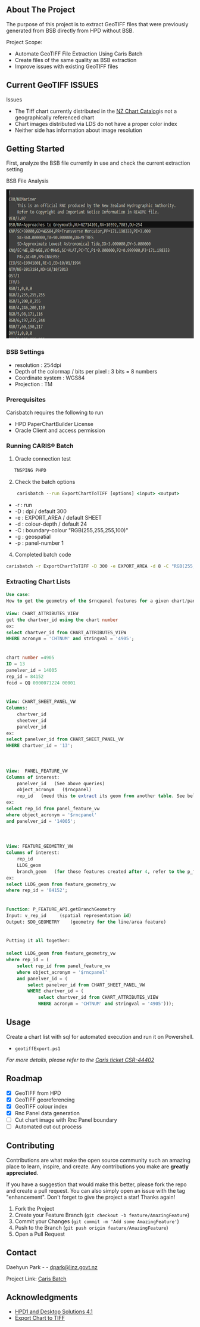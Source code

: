 <!-- ABOUT THE PROJECT -->
## About The Project



The purpose of this project is to extract GeoTIFF files that were previously generated from BSB directly from HPD without BSB.

Project Scope:
* Automate GeoTIFF File Extraction Using Caris Batch
* Create files of the same quality as BSB extraction
* Improve issues with existing GeoTIFF files

<!-- GETTING STARTED -->
## Current GeoTIFF ISSUES

Issues
* The Tiff chart currently distributed in the [NZ Chart Catalog](https://charts.linz.govt.nz/charts/paper-chart)is not a geographically referenced chart
* Chart images distributed via LDS do not have a proper color index
* Neither side has information about image resolution

<!-- GETTING STARTED -->
## Getting Started

First, analyze the BSB file currently in use and check the current extraction setting

BSB File Analysis

<img src=BSB_con.PNG 
 width="600"
 height="400"
/>

### BSB Settings

* resolution : 254dpi
* Depth of the colormap / bits per pixel :  3 bits = 8 numbers
* Coordinate system : WGS84 
* Projection : TM

### Prerequisites

Carisbatch requires the following to run
* HPD PaperChartBuilder License
* Oracle Client and access permission
### Running CARIS® Batch

1. Oracle connection test
```bat
   TNSPING PHPD
```
2. Check the batch options
```bat
    carisbatch --run ExportChartToTIFF [options] <input> <output>
```

* -r : run
* -D : dpi / default 300
* -e : EXPORT_AREA / default SHEET
* -d : colour-depth / default 24 
* -C : boundary-colour "RGB(255,255,255,100)"  
* -g : geospatial
* -p : panel-number 1 

4. Completed batch code
```bat
carisbatch -r ExportChartToTIFF -D 300 -e EXPORT_AREA -d 8 -C "RGB(255,255,255,100)"  -g -p 1 hpd://<USERID>:<PW>@<DBNAME>/db?ChartVersionId=1234 C:\temp\chart\chart_1234.tif
```

### Extracting Chart Lists

```sql
Use case:
How to get the geometry of the $rncpanel features for a given chart/panel?

View: CHART_ATTRIBUTES_VIEW
get the chartver_id using the chart number
ex:
select chartver_id from CHART_ATTRIBUTES_VIEW
WHERE acronym = 'CHTNUM' and stringval = '4905';


chart number =4905
ID = 13
panelver_id = 14005
rep_id = 84152
foid = QQ 0000071224 00001


View: CHART_SHEET_PANEL_VW
Columns:
	chartver_id
	sheetver_id
	panelver_id
ex:
select panelver_id from CHART_SHEET_PANEL_VW
WHERE chartver_id = '13';



View:  PANEL_FEATURE_VW
Columns of interest:  
	panelver_id   (See above queries)
	object_acronym   ($rncpanel)
	rep_id   (need this to extract its geom from another table. See below)
ex:
select rep_id from panel_feature_vw
where object_acronym = '$rncpanel'
and panelver_id = '14005';



View: FEATURE_GEOMETRY_VW
Columns of interest:
	rep_id
	LLDG_geom
	branch_geom   (for those features created after 4, refer to the p_feature_api.getBranchgeometry function)
ex:
select LLDG_geom from feature_geometry_vw
where rep_id = '84152';


Function: P_FEATURE_API.getBranchGeometry	
Input: v_rep_id     (spatial representation id)
Output: SDO_GEOMETRY    (geometry for the line/area feature)


Putting it all together:

select LLDG_geom from feature_geometry_vw
where rep_id = (
	select rep_id from panel_feature_vw
	where object_acronym = '$rncpanel'
	and panelver_id = (
		select panelver_id from CHART_SHEET_PANEL_VW
		WHERE chartver_id = (
			select chartver_id from CHART_ATTRIBUTES_VIEW
			WHERE acronym = 'CHTNUM' and stringval = '4905')));

```

<!-- USAGE EXAMPLES -->
## Usage

Create a chart list with sql for automated execution and run it on Powershell.
* `geotiffExport.ps1`

_For more details, please refer to the [Caris ticket CSR-44402](https://jira.teledynecaris.com/plugins/servlet/theme/portal/3/CSR-44402)_

<!-- ROADMAP -->
## Roadmap

- [x] GeoTIFF from HPD
- [x] GeoTIFF georeferencing
- [x] GeoTIFF colour index
- [x] Rnc Panel data generation
- [ ] Cut chart image with Rnc Panel boundary
- [ ] Automated cut out process

<!-- CONTRIBUTING -->
## Contributing

Contributions are what make the open source community such an amazing place to learn, inspire, and create. Any contributions you make are **greatly appreciated**.

If you have a suggestion that would make this better, please fork the repo and create a pull request. You can also simply open an issue with the tag "enhancement".
Don't forget to give the project a star! Thanks again!

1. Fork the Project
2. Create your Feature Branch (`git checkout -b feature/AmazingFeature`)
3. Commit your Changes (`git commit -m 'Add some AmazingFeature'`)
4. Push to the Branch (`git push origin feature/AmazingFeature`)
5. Open a Pull Request

<!-- CONTACT -->
## Contact

Daehyun Park - - dpark@linz.govt.nz

Project Link: [Caris Batch](https://github.com/HYDPark/CARIS-Batch)

<!-- ACKNOWLEDGMENTS -->
## Acknowledgments

* [HPD1 and Desktop Solutions 4.1](https://www.teledynecaris.com/docs/6.5/caris%20hpd/changes%20list/index.html#page/HPD%25204%2FHPD_40CHANGES_410.html%23)
* [Export Chart to TIFF](https://www.teledynecaris.com/docs/6.5/caris%20hpd//index.html#page/CARIS%2520HPD%2520Help%2FCARISBatch%2520HPD%2520Processes.081.30.html%23)